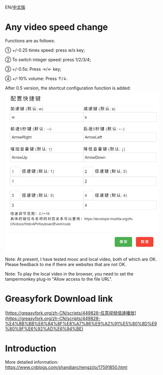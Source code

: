 EN/[中文版](./README.md)

# Any video speed change

Functions are as follows:

① +/-0.25 times speed: press w/s key;

② To switch integer speed: press 1/2/3/4;

③ +/-0.5s: Press →/← key;

④ +/-10% volume: Press ↑/↓.

After 0.5 version, the shortcut configuration function is added:
![alt text](image.png)

Note: At present, I have tested mooc and local video, both of which are OK. Please feedback to me if there are websites that are not OK.

Note: To play the local video in the browser, you need to set the tampermonkey plug-in "Allow access to the file URL".


# Greasyfork Download link

[https://greasyfork.org/zh-CN/scripts/449828-任意视频倍速播放](https://greasyfork.org/zh-CN/scripts/449828-%E4%BB%BB%E6%84%8F%E8%A7%86%E9%A2%91%E5%80%8D%E9%80%9F%E6%92%AD%E6%94%BE)

# Introduction

More detailed information: https://www.cnblogs.com/shandianchengzi/p/17591850.html
